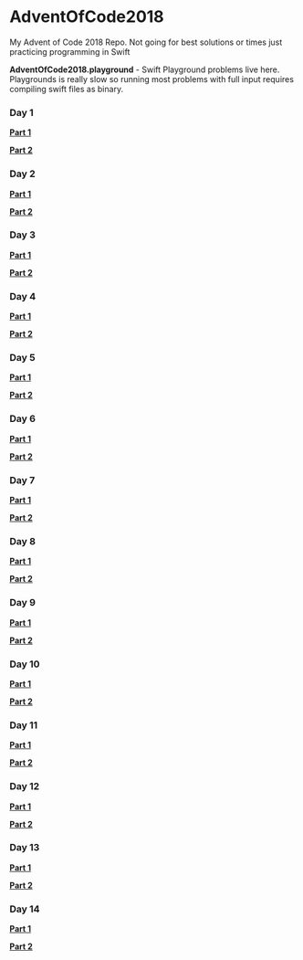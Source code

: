 # AdventOfCode2018
My Advent of Code 2018 Repo. Not going for best solutions or times just practicing programming in Swift

**AdventOfCode2018.playground** - Swift Playground problems live here. Playgrounds is really slow so running most problems with full input requires compiling swift files as binary.

### Day 1

**[Part 1](AdventOfCode2018.playground/Pages/Day1Part1.xcplaygroundpage/Contents.swift)**

**[Part 2](AdventOfCode2018.playground/Pages/Day1Part2.xcplaygroundpage/Contents.swift)**

### Day 2

**[Part 1](AdventOfCode2018.playground/Pages/Day2Part1.xcplaygroundpage/Contents.swift)**

**[Part 2](AdventOfCode2018.playground/Pages/Day2Part2.xcplaygroundpage/Contents.swift)**

### Day 3

**[Part 1](AdventOfCode2018.playground/Pages/Day3Part1.xcplaygroundpage/Contents.swift)**

**[Part 2](AdventOfCode2018.playground/Pages/Day3Part2.xcplaygroundpage/Contents.swift)**

### Day 4

**[Part 1](AdventOfCode2018.playground/Pages/Day4Part1.xcplaygroundpage/Contents.swift)**

**[Part 2](AdventOfCode2018.playground/Pages/Day4Part2.xcplaygroundpage/Contents.swift)**

### Day 5

**[Part 1](AdventOfCode2018.playground/Pages/Day5Part1.xcplaygroundpage/Contents.swift)**

**[Part 2](AdventOfCode2018.playground/Pages/Day5Part2.xcplaygroundpage/Contents.swift)**

### Day 6

**[Part 1](AdventOfCode2018.playground/Pages/Day6Part1.xcplaygroundpage/Contents.swift)**

**[Part 2](AdventOfCode2018.playground/Pages/Day6Part2.xcplaygroundpage/Contents.swift)**

### Day 7

**[Part 1](AdventOfCode2018.playground/Pages/Day7Part1.xcplaygroundpage/Contents.swift)**

**[Part 2](AdventOfCode2018.playground/Pages/Day7Part2.xcplaygroundpage/Contents.swift)**

### Day 8

**[Part 1](AdventOfCode2018.playground/Pages/Day8Part1.xcplaygroundpage/Contents.swift)**

**[Part 2](AdventOfCode2018.playground/Pages/Day8Part2.xcplaygroundpage/Contents.swift)**

### Day 9

**[Part 1](AdventOfCode2018.playground/Pages/Day9Part1.xcplaygroundpage/Contents.swift)**

**[Part 2](AdventOfCode2018.playground/Pages/Day9Part2.xcplaygroundpage/Contents.swift)**

### Day 10

**[Part 1](AdventOfCode2018.playground/Pages/Day10Part1.xcplaygroundpage/Contents.swift)**

**[Part 2](AdventOfCode2018.playground/Pages/Day10Part2.xcplaygroundpage/Contents.swift)**

### Day 11

**[Part 1](AdventOfCode2018.playground/Pages/Day11Part1.xcplaygroundpage/Contents.swift)**

**[Part 2](AdventOfCode2018.playground/Pages/Day11Part2.xcplaygroundpage/Contents.swift)**

### Day 12

**[Part 1](AdventOfCode2018.playground/Pages/Day12Part1.xcplaygroundpage/Contents.swift)**

**[Part 2](AdventOfCode2018.playground/Pages/Day12Part2.xcplaygroundpage/Contents.swift)**

### Day 13

**[Part 1](AdventOfCode2018.playground/Pages/Day13Part1.xcplaygroundpage/Contents.swift)**

**[Part 2](AdventOfCode2018.playground/Pages/Day13Part2.xcplaygroundpage/Contents.swift)**

### Day 14

**[Part 1](AdventOfCode2018.playground/Pages/Day14Part1.xcplaygroundpage/Contents.swift)**

**[Part 2](AdventOfCode2018.playground/Pages/Day14Part2.xcplaygroundpage/Contents.swift)**

